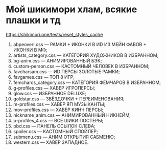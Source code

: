 # Мой шикимори хлам, всякие плашки и тд
https://shikimori.one/tests/reset_styles_cache

1. abpeoverl.css — РАМКИ + ИКОНКИ В ИD ИЗ МЕЙН ФАВОВ + ИКОНКИ В МФ;
2. artists_category.css — КАТЕГОРИЯ ХУДОЖНИКОВ В ИЗБРАННОМ;
3. bg-anim.css — АНИМИРОВАННЫЙ БЭК;
4. custom-person.css — КАСТОМНЫЙ ЧЕЛОВЕК В ИЗБРАННОМ;
5. favcharsam.css — ИD ПЕРСЫ ЗОЛОТЫЕ РАМКИ;
6. favgames.css — ТОП 8 ИГР;
7. femcharcs_category.css — КАТЕГОРИЯ ФЕМЧАРОВ В ИЗБРАННОМ;
8. g-profiles.css — ХАВЕР ИГРОПЕРСЫ;
9. glow.css — ИЗБРАННОЕ DELUXE;
10. goldstar.css — ЗВЁЗДОЧКИ + ПЕРЕИМЕНОВАНИЯ;
11. m-profiles.css — ХАВЕР ЯП МУЗЫКАНТЫ;
12. mov-profiles.css — ХАВЕР КИНЧ ПЕРСЫ;
13. nickname_anim.css — АНИМИРОВАННЫЙ НИКНЕЙМ;
14. p-profiles_4.css — ВСЕ ШИКИ ПОСТЕРЫ;
15. pbd.css — ПАНЕЛЬ ССЫЛОК СЛЕВА;
16. spoiler.css — КАСТОМНЫЙ СПОЙЛЕР;
17. submenu.css — АНИМ ОТКРЫТИЯ САБМЕНЮ;
18. western.css — ХАВЕР ЗАПАДНОЕ.
